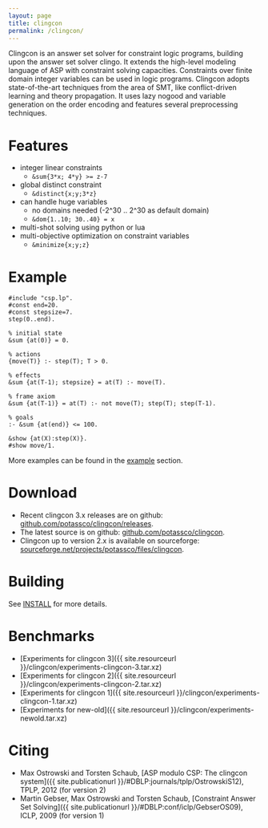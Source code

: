 ```yaml
---
layout: page
title: clingcon
permalink: /clingcon/
---
```


Clingcon is an answer set solver for constraint logic programs,
building upon the answer set solver clingo.
It extends the high-level modeling language of ASP with constraint solving capacities.
Constraints over finite domain integer variables can be used in logic programs.
Clingcon adopts state-of-the-art techniques from the area of SMT,
like conflict-driven learning and theory propagation.
It uses lazy nogood and variable generation on the order encoding
and features several preprocessing techniques.

# Features

* integer linear constraints
  * `&sum{3*x; 4*y} >= z-7`
* global distinct constraint
  * `&distinct{x;y;3*z}`
* can handle huge variables
  * no domains needed (-2^30 .. 2^30 as default domain)
  * `&dom{1..10; 30..40} = x`
* multi-shot solving using python or lua
* multi-objective optimization on constraint variables
  * `&minimize{x;y;z}`

# Example

~~~~
#include "csp.lp".
#const end=20.
#const stepsize=7.
step(0..end).

% initial state
&sum {at(0)} = 0.

% actions
{move(T)} :- step(T); T > 0.

% effects
&sum {at(T-1); stepsize} = at(T) :- move(T).

% frame axiom
&sum {at(T-1)} = at(T) :- not move(T); step(T); step(T-1).

% goals
:- &sum {at(end)} <= 100.

&show {at(X):step(X)}.
#show move/1.
~~~~

More examples can be found in the [example](https://github.com/potassco/clingcon/tree/master/examples) section.

# Download

- Recent clingcon 3.x releases are on github: [github.com/potassco/clingcon/releases](https://github.com/potassco/clingcon/releases).
- The latest source is on github: [github.com/potassco/clingcon](https://github.com/potassco/clingcon).
- Clingcon up to version 2.x is available on sourceforge: [sourceforge.net/projects/potassco/files/clingcon](https://sourceforge.net/projects/potassco/files/clingcon/).

# Building

See [INSTALL](https://github.com/potassco/clingcon/blob/master/README.md) for more details.

# Benchmarks

- [Experiments for clingcon 3]({{ site.resourceurl }}/clingcon/experiments-clingcon-3.tar.xz)
- [Experiments for clingcon 2]({{ site.resourceurl }}/clingcon/experiments-clingcon-2.tar.xz)
- [Experiments for clingcon 1]({{ site.resourceurl }}/clingcon/experiments-clingcon-1.tar.xz)
- [Experiments for new-old]({{ site.resourceurl }}/clingcon/experiments-newold.tar.xz)

# Citing

- Max Ostrowski and Torsten Schaub,
  [ASP modulo CSP: The clingcon system]({{ site.publicationurl }}/#DBLP:journals/tplp/OstrowskiS12), TPLP, 2012 (for version 2)
- Martin Gebser, Max Ostrowski and Torsten Schaub,
  [Constraint Answer Set Solving]({{ site.publicationurl }}/#DBLP:conf/iclp/GebserOS09), ICLP, 2009 (for version 1)
